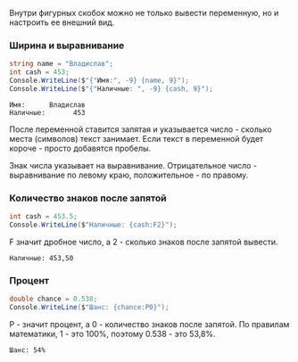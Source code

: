 Внутри фигурных скобок можно не только вывести переменную, но и настроить ее внешний вид.

### Ширина и выравнивание
```csharp
string name = "Владислав";
int cash = 453;
Console.WriteLine($"{"Имя:", -9} {name, 9}");
Console.WriteLine($"{"Наличные: ", -9} {cash, 9}");
```
```
Имя:      Владислав
Наличные:       453
```
После переменной ставится запятая и указывается число - сколько места (символов) текст занимает. Если текст в переменной будет короче - просто добавятся пробелы.

Знак числа указывает на выравнивание. Отрицательное число - выравнивание по левому краю, положительное - по правому.

### Количество знаков после запятой
```csharp
int cash = 453.5;
Console.WriteLine($"Наличные: {cash:F2}");
```
F значит дробное число, а 2 - сколько знаков после запятой вывести.
```
Наличные: 453,50
```
### Процент
```csharp
double chance = 0.538;
Console.WriteLine($"Шанс: {chance:P0}");
```
P - значит процент, а 0 - количество знаков после запятой.
По правилам математики, 1 - это 100%, поэтому 0.538 - это 53,8%.
```
Шанс: 54%
```

